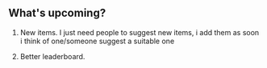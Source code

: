 ## What's upcoming?

1. New items.
I just need people to suggest new items, i add them as soon i think of one/someone suggest a suitable one

2. Better leaderboard.
